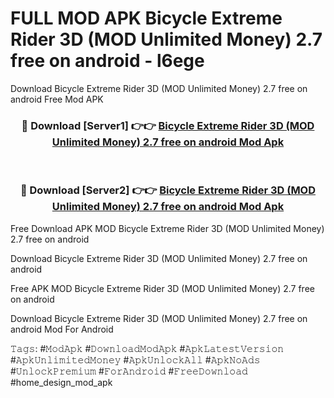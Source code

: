 # FULL MOD APK Bicycle Extreme Rider 3D (MOD Unlimited Money) 2.7 free on android - l6ege
Download Bicycle Extreme Rider 3D (MOD Unlimited Money) 2.7 free on android Free Mod APK

<div align="center">
<h3>🔴 Download [Server1] 👉👉 <a href="https://apk-comot.site?title=Bicycle_Extreme_Rider_3D_(MOD_Unlimited_Money)_2.7_free_on_android">Bicycle Extreme Rider 3D (MOD Unlimited Money) 2.7 free on android Mod Apk</a></h3><br>

<h3>🔴 Download [Server2] 👉👉 <a href="https://apk-comot.site?title=Bicycle_Extreme_Rider_3D_(MOD_Unlimited_Money)_2.7_free_on_android">Bicycle Extreme Rider 3D (MOD Unlimited Money) 2.7 free on android Mod Apk</a></h3>
</div>


Free Download APK MOD Bicycle Extreme Rider 3D (MOD Unlimited Money) 2.7 free on android

Download Bicycle Extreme Rider 3D (MOD Unlimited Money) 2.7 free on android 

Free APK MOD Bicycle Extreme Rider 3D (MOD Unlimited Money) 2.7 free on android 

Download Bicycle Extreme Rider 3D (MOD Unlimited Money) 2.7 free on android Mod For Android

𝚃𝚊𝚐𝚜: #𝙼𝚘𝚍𝙰𝚙𝚔 #𝙳𝚘𝚠𝚗𝚕𝚘𝚊𝚍𝙼𝚘𝚍𝙰𝚙𝚔 #𝙰𝚙𝚔𝙻𝚊𝚝𝚎𝚜𝚝𝚅𝚎𝚛𝚜𝚒𝚘𝚗 #𝙰𝚙𝚔𝚄𝚗𝚕𝚒𝚖𝚒𝚝𝚎𝚍𝙼𝚘𝚗𝚎𝚢 #𝙰𝚙𝚔𝚄𝚗𝚕𝚘𝚌𝚔𝙰𝚕𝚕 #𝙰𝚙𝚔𝙽𝚘𝙰𝚍𝚜 #𝚄𝚗𝚕𝚘𝚌𝚔𝙿𝚛𝚎𝚖𝚒𝚞𝚖 #𝙵𝚘𝚛𝙰𝚗𝚍𝚛𝚘𝚒𝚍 #𝙵𝚛𝚎𝚎𝙳𝚘𝚠𝚗𝚕𝚘𝚊𝚍 #home_design_mod_apk